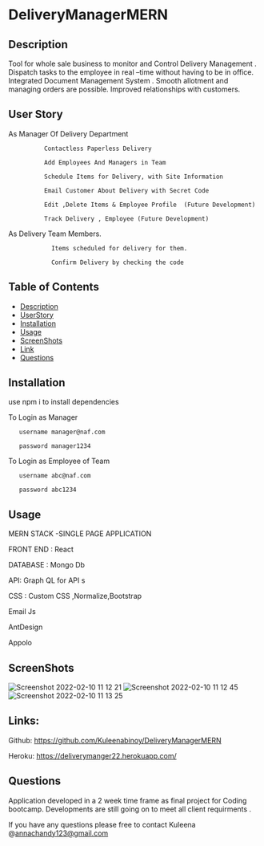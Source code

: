 # DeliveryManagerMERN

## Description

Tool for whole sale business to monitor and Control Delivery Management .
Dispatch tasks to the employee in real –time without having to be in office.
Integrated Document Management System .
Smooth allotment and managing orders are possible.
Improved relationships with customers.

## User Story

As Manager Of Delivery Department

              Contactless Paperless Delivery

              Add Employees And Managers in Team

              Schedule Items for Delivery, with Site Information

              Email Customer About Delivery with Secret Code

              Edit ,Delete Items & Employee Profile  (Future Development)

              Track Delivery , Employee (Future Development)

As Delivery Team Members.

                Items scheduled for delivery for them.

                Confirm Delivery by checking the code

## Table of Contents

-   [Description](#Description)
-   [UserStory](#UserStory)
-   [Installation](#Installation)
-   [Usage](#Usage)
-   [ScreenShots](#Screenshots)
-   [Link](#Links)
-   [Questions](#Questions)

## Installation

use npm i to install dependencies

To Login as Manager

       username manager@naf.com

       password manager1234

To Login as Employee of Team

       username abc@naf.com

       password abc1234

## Usage

MERN STACK -SINGLE PAGE APPLICATION

FRONT END : React

DATABASE : Mongo Db

API: Graph QL for API s

CSS : Custom CSS ,Normalize,Bootstrap

Email Js

AntDesign

Appolo

## ScreenShots
![Screenshot 2022-02-10 11 12 21](https://user-images.githubusercontent.com/86656634/153312441-5dcd2df2-230a-4d3f-8e56-6cc2047cb443.png)
![Screenshot 2022-02-10 11 12 45](https://user-images.githubusercontent.com/86656634/153312460-6f000786-775d-4710-bf8f-22179c0d146c.png)
![Screenshot 2022-02-10 11 13 25](https://user-images.githubusercontent.com/86656634/153312468-1192b816-ed88-401c-85f2-4dd544525e85.png)

## Links:

Github:
https://github.com/Kuleenabinoy/DeliveryManagerMERN

Heroku:
https://deliverymanger22.herokuapp.com/

## Questions

Application developed in a 2 week time frame as final project for Coding bootcamp. Developments are still going on to meet all client requirments .

If you have any questions please free to contact Kuleena @annachandy123@gmail.com

